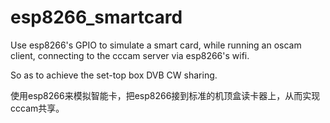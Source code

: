 # esp8266_smartcard

Use esp8266's GPIO to simulate a smart card,
while running an oscam client,
connecting to the cccam server via esp8266's wifi.

So as to achieve the set-top box DVB CW sharing.



使用esp8266来模拟智能卡，把esp8266接到标准的机顶盒读卡器上，从而实现cccam共享。